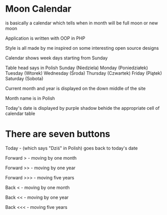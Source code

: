 # Moon Calendar 
is basically a calendar which tells when in month will be full moon or new moon

Application is written with OOP in PHP

Style is all made by me inspired on some interesting open source designs

Calendar shows week days starting from Sunday

Table head says in Polish Sunday (Niedziela) Monday (Poniedziałek) Tuesday (Wtorek) Wednesday (Środa) Thursday (Czwartek) Friday (Piątek) Saturday (Sobota)

Current month and year is displayed on the down middle of the site

Month name is in Polish

Today's date is displayed by purple shadow behide the appropriate cell of calendar table

# There are seven buttons

Today - (which says "Dziś" in Polish) goes back to today's date

Forward > - moving by one month

Forward >> - moving by one year

Forward >>> - moving five years

Back < - moving by one month

Back << - moving by one year

Back <<< - moving five years
